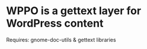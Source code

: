 WPPO is a gettext layer for WordPress content
=============================================

Requires:
gnome-doc-utils & gettext libraries
